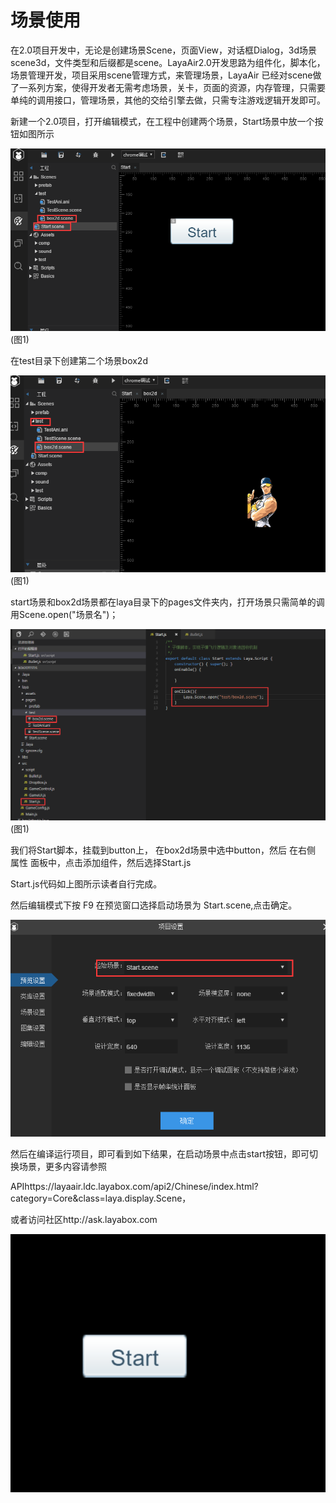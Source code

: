 # 场景使用

​      在2.0项目开发中，无论是创建场景Scene，页面View，对话框Dialog，3d场景scene3d，文件类型和后缀都是scene。LayaAir2.0开发思路为组件化，脚本化，场景管理开发，项目采用scene管理方式，来管理场景，LayaAir 已经对scene做了一系列方案，使得开发者无需考虑场景，关卡，页面的资源，内存管理，只需要单纯的调用接口，管理场景，其他的交给引擎去做，只需专注游戏逻辑开发即可。



新建一个2.0项目，打开编辑模式，在工程中创建两个场景，Start场景中放一个按钮如图所示



![1](img\1.png)(图1)



在test目录下创建第二个场景box2d

![1](img\2.png)(图1)

start场景和box2d场景都在laya目录下的pages文件夹内，打开场景只需简单的调用Scene.open("场景名")；

![1](img\3.png)(图1)

我们将Start脚本，挂载到button上， 在box2d场景中选中button，然后 在右侧 属性 面板中，点击添加组件，然后选择Start.js

Start.js代码如上图所示读者自行完成。

然后编辑模式下按 F9 在预览窗口选择启动场景为 Start.scene,点击确定。

![1](img\4.png)



然后在编译运行项目，即可看到如下结果，在启动场景中点击start按钮，即可切换场景，更多内容请参照

APIhttps://layaair.ldc.layabox.com/api2/Chinese/index.html?category=Core&class=laya.display.Scene，

或者访问社区http://ask.layabox.com

![1](img\ide.gif)